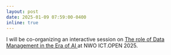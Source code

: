 ```yaml
---
layout: post
date: 2025-01-09 07:59:00-0400
inline: true
---
```


I will be co-organizing an interactive session on <a href= 'https://ictopen.nl/the-role-of-data-management-in-the-era-of-ai' >The role of Data Management in the Era of AI </a> at NWO ICT.OPEN 2025. 